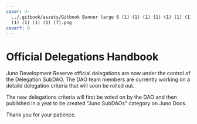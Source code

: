 ```yaml
---
cover: >-
  ../.gitbook/assets/Gitbook Banner large 6 (1) (1) (1) (1) (1) (1) (1) (1) (1)
  (1) (1) (1) (1) (7).png
coverY: 0
---
```


# Official Delegations Handbook

Juno Development Reserve official delegations are now under the control of the Delegation SubDAO. The DAO team members are currently working on a detaild delegation criteria that will soon be rolled out.

The new delegations criteria will first be voted on by the DAO and then published in a yeat to be created "Juno SubDAOs" category on Juno Docs.

Thank you for your patience.
